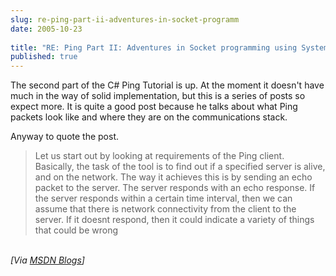 ```yaml
---
slug: re-ping-part-ii-adventures-in-socket-programm
date: 2005-10-23
 
title: "RE: Ping Part II: Adventures in Socket programming using System.Net"
published: true
---
```

The second part of the C# Ping Tutorial is up.  At the moment it doesn't have much in the way of solid implementation, but this is a series of posts so expect more.  It is quite a good post because he talks about what Ping packets look like and where they are on the communications stack.<p />Anyway to quote the post.<br /><blockquote class="posterous_medium_quote">Let us start out by looking at requirements of the Ping client. Basically, the task of the tool is to find out if a specified server is alive, and on the network. The way it achieves this is by sending an echo packet to the server. The server responds with an echo response. If the server responds within a certain time interval, then we can assume that there is network connectivity from the client to the server. If it doesnt respond, then it could indicate a variety of things that could be wrong</blockquote><br /><i>[Via <a href="http://blogs.msdn.com/feroze_daud/archive/2005/10/23/483976.aspx">MSDN Blogs</a>]</i><p />

